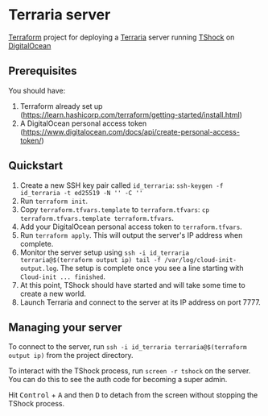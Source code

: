 # Terraria server
[Terraform](https://www.terraform.io/) project for deploying a
[Terraria](https://terraria.org/) server running
[TShock](https://tshock.co/xf/index.php) on
[DigitalOcean](https://www.digitalocean.com/)

## Prerequisites

You should have:

1. Terraform already set up
   (https://learn.hashicorp.com/terraform/getting-started/install.html)
2. A DigitalOcean personal access token
   (https://www.digitalocean.com/docs/api/create-personal-access-token/)

## Quickstart

1. Create a new SSH key pair called `id_terraria`: `ssh-keygen -f id_terraria
   -t ed25519 -N '' -C ''`
2. Run `terraform init`.
3. Copy `terraform.tfvars.template` to `terraform.tfvars`: `cp
   terraform.tfvars.template terraform.tfvars`.
4. Add your DigitalOcean personal access token to `terraform.tfvars`.
5. Run `terraform apply`. This will output the server's IP address when
   complete.
6. Monitor the server setup using `ssh -i id_terraria terraria@$(terraform
   output ip) tail -f /var/log/cloud-init-output.log`. The setup is complete
   once you see a line starting with `Cloud-init ... finished`.
7. At this point, TShock should have started and will take some time to create
   a new world.
8. Launch Terraria and connect to the server at its IP address on port 7777.

## Managing your server

To connect to the server, run `ssh -i id_terraria terraria@$(terraform output
ip)` from the project directory.

To interact with the TShock process, run `screen -r tshock` on the server. You
can do this to see the auth code for becoming a super admin.

Hit <kbd>Control</kbd> + <kbd>A</kbd> and then <kbd>D</kbd> to detach from the
screen without stopping the TShock process.
